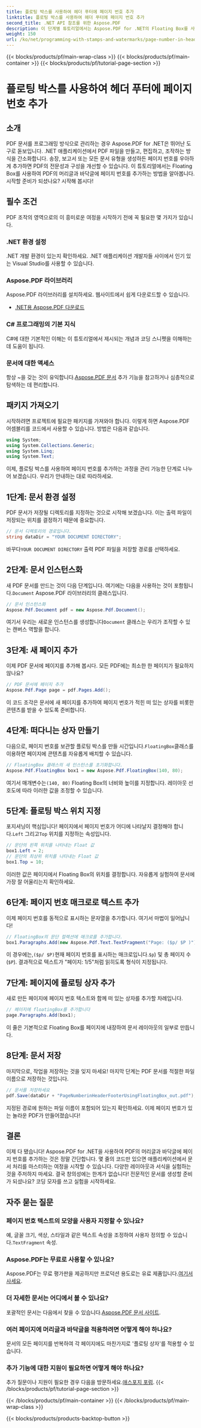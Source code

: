 ```yaml
---
title: 플로팅 박스를 사용하여 헤더 푸터에 페이지 번호 추가
linktitle: 플로팅 박스를 사용하여 헤더 푸터에 페이지 번호 추가
second_title: .NET API 참조를 위한 Aspose.PDF
description: 이 단계별 튜토리얼에서는 Aspose.PDF for .NET의 Floating Box를 사용하여 PDF 머리글과 바닥글에 페이지 번호를 쉽게 추가하는 방법을 설명합니다.
weight: 150
url: /ko/net/programming-with-stamps-and-watermarks/page-number-in-header-footer-using-floating-box/
---
```


{{< blocks/products/pf/main-wrap-class >}}
{{< blocks/products/pf/main-container >}}
{{< blocks/products/pf/tutorial-page-section >}}

# 플로팅 박스를 사용하여 헤더 푸터에 페이지 번호 추가

## 소개

PDF 문서를 프로그래밍 방식으로 관리하는 경우 Aspose.PDF for .NET은 뛰어난 도구로 돋보입니다. .NET 애플리케이션에서 PDF 파일을 만들고, 편집하고, 조작하는 방식을 간소화합니다. 송장, 보고서 또는 모든 문서 유형을 생성하든 페이지 번호를 우아하게 추가하면 PDF의 전문성과 구성을 개선할 수 있습니다. 이 튜토리얼에서는 Floating Box를 사용하여 PDF의 머리글과 바닥글에 페이지 번호를 추가하는 방법을 알아봅니다. 시작할 준비가 되셨나요? 시작해 봅시다!

## 필수 조건

PDF 조작의 영역으로의 이 흥미로운 여정을 시작하기 전에 꼭 필요한 몇 가지가 있습니다.

### .NET 환경 설정
.NET 개발 환경이 있는지 확인하세요. .NET 애플리케이션 개발자들 사이에서 인기 있는 Visual Studio를 사용할 수 있습니다.

### Aspose.PDF 라이브러리
Aspose.PDF 라이브러리를 설치하세요. 웹사이트에서 쉽게 다운로드할 수 있습니다.

- [.NET용 Aspose.PDF 다운로드](https://releases.aspose.com/pdf/net/)

### C# 프로그래밍의 기본 지식
C#에 대한 기본적인 이해는 이 튜토리얼에서 제시되는 개념과 코딩 스니펫을 이해하는 데 도움이 됩니다.

### 문서에 대한 액세스
 항상 ~을 갖는 것이 유익합니다.[Aspose.PDF 문서](https://reference.aspose.com/pdf/net/) 추가 기능을 참고하거나 심층적으로 탐색하는 데 편리합니다.

## 패키지 가져오기

시작하려면 프로젝트에 필요한 패키지를 가져와야 합니다. 이렇게 하면 Aspose.PDF 어셈블리를 코드에서 사용할 수 있습니다. 방법은 다음과 같습니다.

```csharp
using System;
using System.Collections.Generic;
using System.Linq;
using System.Text;
```

이제, 플로팅 박스를 사용하여 페이지 번호를 추가하는 과정을 관리 가능한 단계로 나누어 보겠습니다. 우리가 안내하는 대로 따라하세요.

## 1단계: 문서 환경 설정

PDF 문서가 저장될 디렉토리를 지정하는 것으로 시작해 보겠습니다. 이는 출력 파일이 저장되는 위치를 결정하기 때문에 중요합니다.

```csharp
// 문서 디렉토리의 경로입니다.
string dataDir = "YOUR DOCUMENT DIRECTORY";
```

 바꾸다`YOUR DOCUMENT DIRECTORY` 출력 PDF 파일을 저장할 경로를 선택하세요.

## 2단계: 문서 인스턴스화

 새 PDF 문서를 만드는 것이 다음 단계입니다. 여기에는 다음을 사용하는 것이 포함됩니다.`Document` Aspose.PDF 라이브러리의 클래스입니다.

```csharp
// 문서 인스턴스화
Aspose.Pdf.Document pdf = new Aspose.Pdf.Document();
```
 여기서 우리는 새로운 인스턴스를 생성합니다`Document` 클래스는 우리가 조작할 수 있는 캔버스 역할을 합니다.

## 3단계: 새 페이지 추가

이제 PDF 문서에 페이지를 추가해 봅시다. 모든 PDF에는 최소한 한 페이지가 필요하지 않나요?

```csharp
// PDF 문서에 페이지 추가
Aspose.Pdf.Page page = pdf.Pages.Add();
```
이 코드 조각은 문서에 새 페이지를 추가하여 페이지 번호가 적힌 떠 있는 상자를 비롯한 콘텐츠를 받을 수 있도록 준비합니다.

## 4단계: 떠다니는 상자 만들기

 다음으로, 페이지 번호를 보관할 플로팅 박스를 만들 시간입니다.`FloatingBox`클래스를 이용하면 페이지에 콘텐츠를 자유롭게 배치할 수 있습니다.

```csharp
// FloatingBox 클래스의 새 인스턴스를 초기화합니다.
Aspose.Pdf.FloatingBox box1 = new Aspose.Pdf.FloatingBox(140, 80);
```
 여기서 매개변수는`(140, 80)` Floating Box의 너비와 높이를 지정합니다. 레이아웃 선호도에 따라 이러한 값을 조정할 수 있습니다.

## 5단계: 플로팅 박스 위치 지정

 포지셔닝이 핵심입니다! 페이지에서 페이지 번호가 어디에 나타날지 결정해야 합니다.`Left` 그리고`Top` 위치를 지정하는 속성입니다.

```csharp
// 문단의 왼쪽 위치를 나타내는 Float 값
box1.Left = 2;
// 문단의 최상위 위치를 나타내는 Float 값
box1.Top = 10;
```
이러한 값은 페이지에서 Floating Box의 위치를 결정합니다. 자유롭게 실험하여 문서에 가장 잘 어울리는지 확인하세요.

## 6단계: 페이지 번호 매크로로 텍스트 추가

이제 페이지 번호를 동적으로 표시하는 문자열을 추가합니다. 여기서 마법이 일어납니다!

```csharp
// FloatingBox의 문단 컬렉션에 매크로를 추가합니다.
box1.Paragraphs.Add(new Aspose.Pdf.Text.TextFragment("Page: ($p/ $P )"));
```
 이 경우에는,`($p/ $P)`현재 페이지 번호를 표시하는 매크로입니다.`$p`) 및 총 페이지 수(`$P`). 결과적으로 텍스트가 "페이지: 1/5"처럼 읽히도록 형식이 지정됩니다.

## 7단계: 페이지에 플로팅 상자 추가

새로 만든 페이지에 페이지 번호 텍스트와 함께 떠 있는 상자를 추가할 차례입니다.

```csharp
// 페이지에 floatingBox를 추가합니다
page.Paragraphs.Add(box1);
```
이 줄은 기본적으로 Floating Box를 페이지에 내장하여 문서 레이아웃의 일부로 만듭니다. 

## 8단계: 문서 저장

마지막으로, 작업을 저장하는 것을 잊지 마세요! 마지막 단계는 PDF 문서를 적절한 파일 이름으로 저장하는 것입니다.

```csharp
// 문서를 저장하세요
pdf.Save(dataDir + "PageNumberinHeaderFooterUsingFloatingBox_out.pdf");
```
지정된 경로에 원하는 파일 이름이 포함되어 있는지 확인하세요. 이제 페이지 번호가 있는 놀라운 PDF가 만들어졌습니다! 

## 결론

이제 다 됐습니다! Aspose.PDF for .NET을 사용하여 PDF의 머리글과 바닥글에 페이지 번호를 추가하는 것은 정말 간단합니다. 몇 줄의 코드만 있으면 애플리케이션에서 문서 처리를 마스터하는 여정을 시작할 수 있습니다. 다양한 레이아웃과 서식을 실험하는 것을 주저하지 마세요. 결국 창의성에는 한계가 없습니다! 전문적인 문서를 생성할 준비가 되셨나요? 코딩 모자를 쓰고 실험을 시작하세요.

## 자주 묻는 질문

### 페이지 번호 텍스트의 모양을 사용자 지정할 수 있나요?  
 예, 글꼴 크기, 색상, 스타일과 같은 텍스트 속성을 조정하여 사용자 정의할 수 있습니다.`TextFragment` 속성.

### Aspose.PDF는 무료로 사용할 수 있나요?  
 Aspose.PDF는 무료 평가판을 제공하지만 프로덕션 용도로는 유료 제품입니다.[여기서 사세요](https://purchase.aspose.com/buy).

### 더 자세한 문서는 어디에서 볼 수 있나요?  
 포괄적인 문서는 다음에서 찾을 수 있습니다.[Aspose.PDF 문서 사이트](https://reference.aspose.com/pdf/net/).

### 여러 페이지에 머리글과 바닥글을 적용하려면 어떻게 해야 하나요?  
문서의 모든 페이지를 반복하여 각 페이지에도 마찬가지로 '플로팅 상자'를 적용할 수 있습니다.

### 추가 기능에 대한 지원이 필요하면 어떻게 해야 하나요?  
추가 질문이나 지원이 필요한 경우 다음을 방문하세요.[애스포지 포럼](https://forum.aspose.com/c/pdf/10).
{{< /blocks/products/pf/tutorial-page-section >}}

{{< /blocks/products/pf/main-container >}}
{{< /blocks/products/pf/main-wrap-class >}}

{{< blocks/products/products-backtop-button >}}
